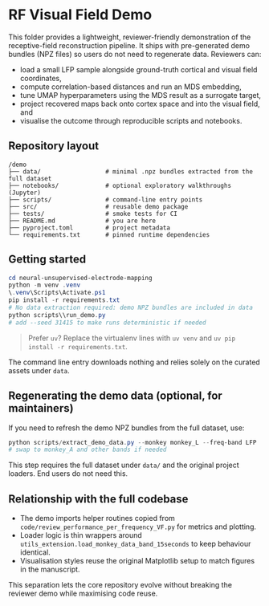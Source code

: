 # RF Visual Field Demo

This folder provides a lightweight, reviewer-friendly demonstration of the receptive-field reconstruction pipeline. It
ships with pre-generated demo bundles (NPZ files) so users do not need to regenerate data. Reviewers can:

- load a small LFP sample alongside ground-truth cortical and visual field coordinates,
- compute correlation-based distances and run an MDS embedding,
- tune UMAP hyperparameters using the MDS result as a surrogate target,
- project recovered maps back onto cortex space and into the visual field, and
- visualise the outcome through reproducible scripts and notebooks.

## Repository layout

```
/demo
├── data/                  # minimal .npz bundles extracted from the full dataset
├── notebooks/             # optional exploratory walkthroughs (Jupyter)
├── scripts/               # command-line entry points
├── src/                   # reusable demo package
├── tests/                 # smoke tests for CI
├── README.md              # you are here
├── pyproject.toml         # project metadata
└── requirements.txt       # pinned runtime dependencies
```

## Getting started

```powershell
cd neural-unsupervised-electrode-mapping
python -m venv .venv
\.venv\Scripts\Activate.ps1
pip install -r requirements.txt
# No data extraction required: demo NPZ bundles are included in data
python scripts\\run_demo.py
# add --seed 31415 to make runs deterministic if needed
```

> Prefer `uv`? Replace the virtualenv lines with `uv venv` and `uv pip install -r requirements.txt`.

The command line entry downloads nothing and relies solely on the curated assets under `data`.

## Regenerating the demo data (optional, for maintainers)

If you need to refresh the demo NPZ bundles from the full dataset, use:

```powershell
python scripts/extract_demo_data.py --monkey monkey_L --freq-band LFP
# swap to monkey_A and other bands if needed
```
This step requires the full dataset under `data/` and the original project loaders. End users do not need this.

## Relationship with the full codebase

- The demo imports helper routines copied from `code/review_performance_per_frequency_VF.py` for metrics and plotting.
- Loader logic is thin wrappers around `utils_extension.load_monkey_data_band_15seconds` to keep behaviour identical.
- Visualisation styles reuse the original Matplotlib setup to match figures in the manuscript.

This separation lets the core repository evolve without breaking the reviewer demo while maximising code reuse.
